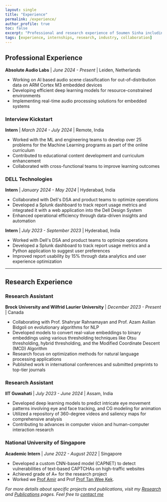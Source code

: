 ```yaml
---
layout: single
title: "Experience"
permalink: /experience/
author_profile: true
toc: false
excerpt: "Professional and research experience of Soumen Sinha including internships, collaborations, and academic projects"
tags: [experience, internships, research, industry, collaboration]
---
```


## Professional Experience


**Absolute Audio Labs** | *June 2024 - Present* | Leiden, Netherlands
- Working on AI based audio scene classification for out-of-distribution data on ARM Cortex M3 embedded devices
- Developing efficient deep learning models for resource-constrained environments
- Implementing real-time audio processing solutions for embedded systems


### Interview Kickstart
**Intern** | *March 2024 - July 2024* | Remote, India
- Worked with the ML and engineering teams to develop over 25 problems for the Machine Learning programs as part of the online curriculum
- Contributed to educational content development and curriculum enhancement
- Collaborated with cross-functional teams to improve learning outcomes

### DELL Technologies
**Intern** | *January 2024 - May 2024* | Hyderabad, India
- Collaborated with Dell's DSA and product teams to optimize operations
- Developed a Splunk dashboard to track report usage metrics and integrated it with a web application into the Dell Design System
- Enhanced operational efficiency through data-driven insights and automation

**Intern** | *July 2023 - September 2023* | Hyderabad, India
- Worked with Dell's DSA and product teams to optimize operations
- Developed a Splunk dashboard to track report usage metrics and a Python application to suggest user preferences
- Improved report usability by 15% through data analytics and user experience optimization


---

## Research Experience



### Research Assistant
**Brock University and Wilfrid Laurier University** | *December 2023 - Present* | Canada
- Collaborating with Prof. Shahryar Rahnamayan and Prof. Azam Asilian Bidgoli on evolutionary algorithms for NLP
- Developed models to convert real-value embeddings to binary embeddings using various thresholding techniques like Otsu thresholding, hybrid thresholding, and the Modified Coordinate Descent (MCD) Algorithm
- Research focus on optimization methods for natural language processing applications
- Published work in international conferences and submitted preprints to top-tier journals

### Research Assistant
**IIT Guwahati** | *July 2023 - June 2024* | Assam, India
- Developed deep learning models to predict intricate eye movement patterns involving eye and face tracking, and CG modeling for animation
- Utilized a repository of 360-degree videos and saliency maps for comprehensive analysis
- Contributing to advances in computer vision and human-computer interaction research


### National University of Singapore
**Academic Intern** | *June 2022 - August 2022* | Singapore
- Developed a custom CNN-based model (CAPNET) to detect vulnerabilities of text-based CAPTCHAs on high-traffic websites
- Achieved grade of A+ for the research project
- Worked we [Prof Amir](https://www.comp.nus.edu.sg/cs/people/amir/) and Prof [Prof Tan Wee Kek](https://www.comp.nus.edu.sg/disa/people/tanwk/).





*For more details about specific projects and publications, visit my [Research](/research/) and [Publications](/publications/) pages. Feel free to [contact me](/contact/)*